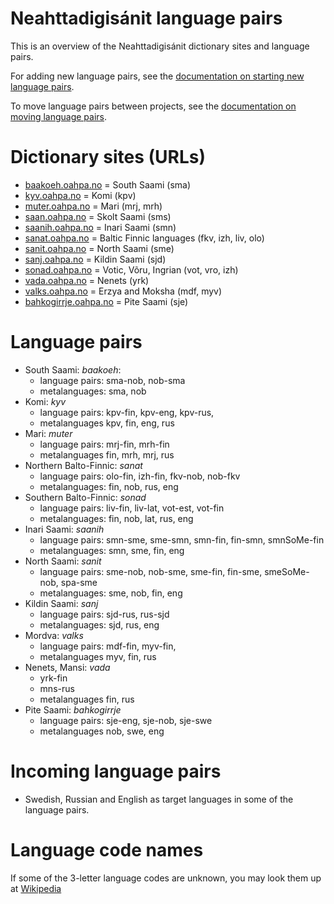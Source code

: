 # Neahttadigisánit language pairs

This is an overview of the Neahttadigisánit dictionary sites and language pairs.


For adding new language pairs, see the [documentation on starting new language pairs](StartingNewLanguagePairs.html).


To move language pairs between projects, see the [documentation on moving language pairs](NDSMovingLanguagePairs.html).




# Dictionary sites (URLs)


- [baakoeh.oahpa.no](http://baakoeh.oahpa.no) = South Saami (sma)
- [kyv.oahpa.no](http://kyv.oahpa.no) = Komi (kpv)
- [muter.oahpa.no](http://muter.oahpa.no) = Mari (mrj, mrh)
- [saan.oahpa.no](http://saan.oahpa.no) = Skolt Saami (sms)
- [saanih.oahpa.no](http://saanih.oahpa.no) = Inari Saami (smn)
- [sanat.oahpa.no](http://sanat.oahpa.no) = Baltic Finnic languages (fkv, izh, liv, olo)
- [sanit.oahpa.no](http://sanit.oahpa.no) = North Saami (sme)
- [sanj.oahpa.no](http://sanj.oahpa.no) = Kildin Saami (sjd)
- [sonad.oahpa.no](http://sonad.oahpa.no) = Votic, Võru, Ingrian (vot, vro, izh)
- [vada.oahpa.no](http://vada.oahpa.no) = Nenets (yrk)
- [valks.oahpa.no](http://valks.oahpa.no) = Erzya and Moksha (mdf, myv)
- [bahkogirrje.oahpa.no](http://bahkogirrje.oahpa.no) = Pite Saami (sje)







# Language pairs


- South Saami: *baakoeh*:
	- language pairs: sma-nob, nob-sma
	- metalanguages: sma, nob
- Komi: *kyv*
	- language pairs: kpv-fin, kpv-eng, kpv-rus,
	- metalanguages kpv, fin, eng, rus
- Mari: *muter*
	- language pairs: mrj-fin, mrh-fin
	- metalanguages fin, mrh, mrj, rus
- Northern Balto-Finnic: *sanat*
	- language pairs: olo-fin, izh-fin, fkv-nob, nob-fkv
	- metalanguages: fin, nob, rus, eng
- Southern Balto-Finnic: *sonad*
	- language pairs: liv-fin, liv-lat, vot-est, vot-fin
	- metalanguages: fin, nob, lat, rus, eng
- Inari Saami: *saanih*
	- language pairs: smn-sme, sme-smn, smn-fin, fin-smn, smnSoMe-fin
	- metalanguages: smn, sme, fin, eng
- North Saami: *sanit*
	- language pairs: sme-nob, nob-sme, sme-fin, fin-sme, smeSoMe-nob, spa-sme
	- metalanguages: sme, nob, fin, eng
- Kildin Saami: *sanj*
	- language pairs: sjd-rus, rus-sjd
	- metalanguages: sjd, rus, eng
- Mordva: *valks*
	- language pairs: mdf-fin, myv-fin,
	- metalanguages myv, fin, rus
- Nenets, Mansi: *vada*
	- yrk-fin
	- mns-rus
	- metalanguages fin, rus
- Pite Saami: *bahkogirrje*
	- language pairs: sje-eng, sje-nob, sje-swe
	- metalanguages nob, swe, eng






# Incoming language pairs


- Swedish, Russian and English as target languages in some of the language pairs.


# Language code names

If some of the 3-letter language codes are unknown, you may look them up at [Wikipedia](https://en.wikipedia.org/wiki/ISO_639-3)


